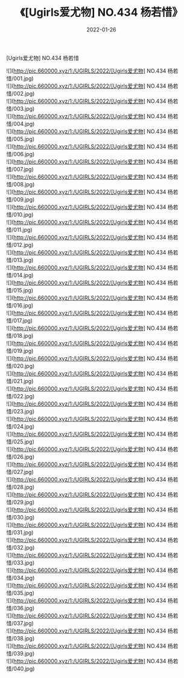 ﻿---
layout: post
title:  《[Ugirls爱尤物] NO.434 杨若惜》
date:   2022-01-26
img: http://pic.660000.xyz/1:/UGIRLS/2022/[Ugirls爱尤物] NO.434 杨若惜/000.jpg
categories: [美女, 清纯, 唯美]
---

[Ugirls爱尤物] NO.434 杨若惜

 ![](http://pic.660000.xyz/1:/UGIRLS/2022/[Ugirls爱尤物] NO.434 杨若惜/001.jpg) <br>![](http://pic.660000.xyz/1:/UGIRLS/2022/[Ugirls爱尤物] NO.434 杨若惜/002.jpg) <br>![](http://pic.660000.xyz/1:/UGIRLS/2022/[Ugirls爱尤物] NO.434 杨若惜/003.jpg) <br>![](http://pic.660000.xyz/1:/UGIRLS/2022/[Ugirls爱尤物] NO.434 杨若惜/004.jpg) <br>![](http://pic.660000.xyz/1:/UGIRLS/2022/[Ugirls爱尤物] NO.434 杨若惜/005.jpg) <br>![](http://pic.660000.xyz/1:/UGIRLS/2022/[Ugirls爱尤物] NO.434 杨若惜/006.jpg) <br>![](http://pic.660000.xyz/1:/UGIRLS/2022/[Ugirls爱尤物] NO.434 杨若惜/007.jpg) <br>![](http://pic.660000.xyz/1:/UGIRLS/2022/[Ugirls爱尤物] NO.434 杨若惜/008.jpg) <br>![](http://pic.660000.xyz/1:/UGIRLS/2022/[Ugirls爱尤物] NO.434 杨若惜/009.jpg) <br>![](http://pic.660000.xyz/1:/UGIRLS/2022/[Ugirls爱尤物] NO.434 杨若惜/010.jpg) <br>![](http://pic.660000.xyz/1:/UGIRLS/2022/[Ugirls爱尤物] NO.434 杨若惜/011.jpg) <br>![](http://pic.660000.xyz/1:/UGIRLS/2022/[Ugirls爱尤物] NO.434 杨若惜/012.jpg) <br>![](http://pic.660000.xyz/1:/UGIRLS/2022/[Ugirls爱尤物] NO.434 杨若惜/013.jpg) <br>![](http://pic.660000.xyz/1:/UGIRLS/2022/[Ugirls爱尤物] NO.434 杨若惜/014.jpg) <br>![](http://pic.660000.xyz/1:/UGIRLS/2022/[Ugirls爱尤物] NO.434 杨若惜/015.jpg) <br>![](http://pic.660000.xyz/1:/UGIRLS/2022/[Ugirls爱尤物] NO.434 杨若惜/016.jpg) <br>![](http://pic.660000.xyz/1:/UGIRLS/2022/[Ugirls爱尤物] NO.434 杨若惜/017.jpg) <br>![](http://pic.660000.xyz/1:/UGIRLS/2022/[Ugirls爱尤物] NO.434 杨若惜/018.jpg) <br>![](http://pic.660000.xyz/1:/UGIRLS/2022/[Ugirls爱尤物] NO.434 杨若惜/019.jpg) <br>![](http://pic.660000.xyz/1:/UGIRLS/2022/[Ugirls爱尤物] NO.434 杨若惜/020.jpg) <br>![](http://pic.660000.xyz/1:/UGIRLS/2022/[Ugirls爱尤物] NO.434 杨若惜/021.jpg) <br>![](http://pic.660000.xyz/1:/UGIRLS/2022/[Ugirls爱尤物] NO.434 杨若惜/022.jpg) <br>![](http://pic.660000.xyz/1:/UGIRLS/2022/[Ugirls爱尤物] NO.434 杨若惜/023.jpg) <br>![](http://pic.660000.xyz/1:/UGIRLS/2022/[Ugirls爱尤物] NO.434 杨若惜/024.jpg) <br>![](http://pic.660000.xyz/1:/UGIRLS/2022/[Ugirls爱尤物] NO.434 杨若惜/025.jpg) <br>![](http://pic.660000.xyz/1:/UGIRLS/2022/[Ugirls爱尤物] NO.434 杨若惜/026.jpg) <br>![](http://pic.660000.xyz/1:/UGIRLS/2022/[Ugirls爱尤物] NO.434 杨若惜/027.jpg) <br>![](http://pic.660000.xyz/1:/UGIRLS/2022/[Ugirls爱尤物] NO.434 杨若惜/028.jpg) <br>![](http://pic.660000.xyz/1:/UGIRLS/2022/[Ugirls爱尤物] NO.434 杨若惜/029.jpg) <br>![](http://pic.660000.xyz/1:/UGIRLS/2022/[Ugirls爱尤物] NO.434 杨若惜/030.jpg) <br>![](http://pic.660000.xyz/1:/UGIRLS/2022/[Ugirls爱尤物] NO.434 杨若惜/031.jpg) <br>![](http://pic.660000.xyz/1:/UGIRLS/2022/[Ugirls爱尤物] NO.434 杨若惜/032.jpg) <br>![](http://pic.660000.xyz/1:/UGIRLS/2022/[Ugirls爱尤物] NO.434 杨若惜/033.jpg) <br>![](http://pic.660000.xyz/1:/UGIRLS/2022/[Ugirls爱尤物] NO.434 杨若惜/034.jpg) <br>![](http://pic.660000.xyz/1:/UGIRLS/2022/[Ugirls爱尤物] NO.434 杨若惜/035.jpg) <br>![](http://pic.660000.xyz/1:/UGIRLS/2022/[Ugirls爱尤物] NO.434 杨若惜/036.jpg) <br>![](http://pic.660000.xyz/1:/UGIRLS/2022/[Ugirls爱尤物] NO.434 杨若惜/037.jpg) <br>![](http://pic.660000.xyz/1:/UGIRLS/2022/[Ugirls爱尤物] NO.434 杨若惜/038.jpg) <br>![](http://pic.660000.xyz/1:/UGIRLS/2022/[Ugirls爱尤物] NO.434 杨若惜/039.jpg) <br>![](http://pic.660000.xyz/1:/UGIRLS/2022/[Ugirls爱尤物] NO.434 杨若惜/040.jpg) <br>